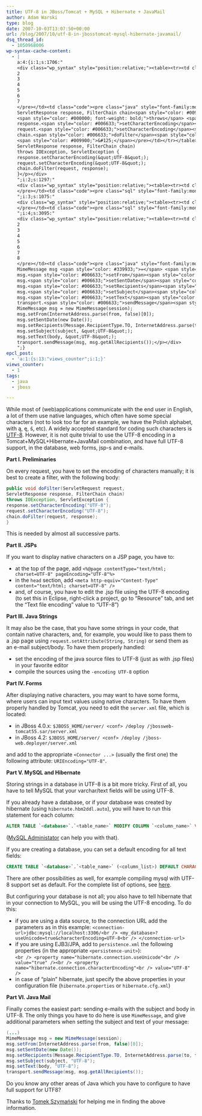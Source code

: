 ```yaml
---
title: UTF-8 in JBoss/Tomcat + MySQL + Hibernate + JavaMail
author: Adam Warski
type: blog
date: 2007-10-03T13:07:50+00:00
url: /blog/2007/10/utf-8-in-jbosstomcat-mysql-hibernate-javamail/
dsq_thread_id:
  - 1050968006
wp-syntax-cache-content:
  - |
    a:4:{i:1;s:1706:"
    <div class="wp_syntax" style="position:relative;"><table><tr><td class="line_numbers"><pre>1
    2
    3
    4
    5
    6
    7
    </pre></td><td class="code"><pre class="java" style="font-family:monospace;"><span style="color: #000000; font-weight: bold;">public</span> <span style="color: #000066; font-weight: bold;">void</span> doFilter<span style="color: #009900;">&#40;</span>ServletRequest request,
    ServletResponse response, FilterChain chain<span style="color: #009900;">&#41;</span>
    <span style="color: #000000; font-weight: bold;">throws</span> <span style="color: #003399;">IOException</span>, ServletException <span style="color: #009900;">&#123;</span>
    response.<span style="color: #006633;">setCharacterEncoding</span><span style="color: #009900;">&#40;</span><span style="color: #0000ff;">&quot;UTF-8&quot;</span><span style="color: #009900;">&#41;</span><span style="color: #339933;">;</span>
    request.<span style="color: #006633;">setCharacterEncoding</span><span style="color: #009900;">&#40;</span><span style="color: #0000ff;">&quot;UTF-8&quot;</span><span style="color: #009900;">&#41;</span><span style="color: #339933;">;</span>
    chain.<span style="color: #006633;">doFilter</span><span style="color: #009900;">&#40;</span>request, response<span style="color: #009900;">&#41;</span><span style="color: #339933;">;</span>
    <span style="color: #009900;">&#125;</span></pre></td></tr></table><p class="theCode" style="display:none;">public void doFilter(ServletRequest request,
    ServletResponse response, FilterChain chain)
    throws IOException, ServletException {
    response.setCharacterEncoding(&quot;UTF-8&quot;);
    request.setCharacterEncoding(&quot;UTF-8&quot;);
    chain.doFilter(request, response);
    }</p></div>
    ";i:2;s:1297:"
    <div class="wp_syntax" style="position:relative;"><table><tr><td class="line_numbers"><pre>1
    </pre></td><td class="code"><pre class="sql" style="font-family:monospace;"><span style="color: #993333; font-weight: bold;">ALTER</span> <span style="color: #993333; font-weight: bold;">TABLE</span> <span style="color: #ff0000;">`&amp;lt;database&amp;gt;`</span><span style="color: #66cc66;">.</span><span style="color: #ff0000;">`&amp;lt;table_name&amp;gt;`</span> <span style="color: #993333; font-weight: bold;">MODIFY</span> <span style="color: #993333; font-weight: bold;">COLUMN</span> <span style="color: #ff0000;">`&amp;lt;column_name&amp;gt;`</span> <span style="color: #993333; font-weight: bold;">VARCHAR</span><span style="color: #66cc66;">&#40;</span><span style="color: #cc66cc;">255</span><span style="color: #66cc66;">&#41;</span> <span style="color: #993333; font-weight: bold;">CHARACTER</span> <span style="color: #993333; font-weight: bold;">SET</span> utf8 <span style="color: #993333; font-weight: bold;">COLLATE</span> utf8_general_ci;</pre></td></tr></table><p class="theCode" style="display:none;">ALTER TABLE `&amp;lt;database&amp;gt;`.`&amp;lt;table_name&amp;gt;` MODIFY COLUMN `&amp;lt;column_name&amp;gt;` VARCHAR(255) CHARACTER SET utf8 COLLATE utf8_general_ci;</p></div>
    ";i:3;s:1075:"
    <div class="wp_syntax" style="position:relative;"><table><tr><td class="line_numbers"><pre>1
    </pre></td><td class="code"><pre class="sql" style="font-family:monospace;"><span style="color: #993333; font-weight: bold;">CREATE</span> <span style="color: #993333; font-weight: bold;">TABLE</span> <span style="color: #ff0000;">`&amp;lt;database&amp;gt;`</span><span style="color: #66cc66;">.</span><span style="color: #ff0000;">`&amp;lt;table_name&amp;gt;`</span> <span style="color: #66cc66;">&#40;</span>&amp;lt;column_list&amp;gt;<span style="color: #66cc66;">&#41;</span> <span style="color: #993333; font-weight: bold;">DEFAULT</span> <span style="color: #993333; font-weight: bold;">CHARACTER</span> <span style="color: #993333; font-weight: bold;">SET</span> utf8 <span style="color: #993333; font-weight: bold;">COLLATE</span> utf8_general_ci;</pre></td></tr></table><p class="theCode" style="display:none;">CREATE TABLE `&amp;lt;database&amp;gt;`.`&amp;lt;table_name&amp;gt;` (&amp;lt;column_list&amp;gt;) DEFAULT CHARACTER SET utf8 COLLATE utf8_general_ci;</p></div>
    ";i:4;s:3095:"
    <div class="wp_syntax" style="position:relative;"><table><tr><td class="line_numbers"><pre>1
    2
    3
    4
    5
    6
    7
    8
    </pre></td><td class="code"><pre class="java" style="font-family:monospace;"><span style="color: #009900;">&#40;</span>...<span style="color: #009900;">&#41;</span>
    MimeMessage msg <span style="color: #339933;">=</span> <span style="color: #000000; font-weight: bold;">new</span> MimeMessage<span style="color: #009900;">&#40;</span>session<span style="color: #009900;">&#41;</span><span style="color: #339933;">;</span>
    msg.<span style="color: #006633;">setFrom</span><span style="color: #009900;">&#40;</span>InternetAddress.<span style="color: #006633;">parse</span><span style="color: #009900;">&#40;</span>from, <span style="color: #000066; font-weight: bold;">false</span><span style="color: #009900;">&#41;</span><span style="color: #009900;">&#91;</span><span style="color: #cc66cc;">0</span><span style="color: #009900;">&#93;</span><span style="color: #009900;">&#41;</span><span style="color: #339933;">;</span>
    msg.<span style="color: #006633;">setSentDate</span><span style="color: #009900;">&#40;</span><span style="color: #000000; font-weight: bold;">new</span> <span style="color: #003399;">Date</span><span style="color: #009900;">&#40;</span><span style="color: #009900;">&#41;</span><span style="color: #009900;">&#41;</span><span style="color: #339933;">;</span>
    msg.<span style="color: #006633;">setRecipients</span><span style="color: #009900;">&#40;</span>Message.<span style="color: #006633;">RecipientType</span>.<span style="color: #006633;">TO</span>, InternetAddress.<span style="color: #006633;">parse</span><span style="color: #009900;">&#40;</span>to, <span style="color: #000066; font-weight: bold;">false</span><span style="color: #009900;">&#41;</span><span style="color: #009900;">&#41;</span><span style="color: #339933;">;</span>
    msg.<span style="color: #006633;">setSubject</span><span style="color: #009900;">&#40;</span>subject, <span style="color: #0000ff;">&quot;UTF-8&quot;</span><span style="color: #009900;">&#41;</span><span style="color: #339933;">;</span>
    msg.<span style="color: #006633;">setText</span><span style="color: #009900;">&#40;</span>body, <span style="color: #0000ff;">&quot;UTF-8&quot;</span><span style="color: #009900;">&#41;</span><span style="color: #339933;">;</span>
    transport.<span style="color: #006633;">sendMessage</span><span style="color: #009900;">&#40;</span>msg, msg.<span style="color: #006633;">getAllRecipients</span><span style="color: #009900;">&#40;</span><span style="color: #009900;">&#41;</span><span style="color: #009900;">&#41;</span><span style="color: #339933;">;</span></pre></td></tr></table><p class="theCode" style="display:none;">(...)
    MimeMessage msg = new MimeMessage(session);
    msg.setFrom(InternetAddress.parse(from, false)[0]);
    msg.setSentDate(new Date());
    msg.setRecipients(Message.RecipientType.TO, InternetAddress.parse(to, false));
    msg.setSubject(subject, &quot;UTF-8&quot;);
    msg.setText(body, &quot;UTF-8&quot;);
    transport.sendMessage(msg, msg.getAllRecipients());</p></div>
    ";}
epcl_post:
  - 'a:1:{s:13:"views_counter";i:1;}'
views_counter:
  - 1
tags:
  - java
  - jboss

---
```

While most of (web)applications communicate with the end user in English, a lot of them use native languages, which often have some special characters (not to look too far for an example, we have the Polish alphabet, with ą, ę, ś, etc). A widely accepted standard for coding such characters is [UTF-8][1]. However, it is not quite trivial to use the UTF-8 encoding in a Tomcat+MySQL+Hibernate+JavaMail combination, and have full UTF-8 support, in the database, web forms, jsp-s and e-mails.

**Part I. Preliminaries**

On every request, you have to set the encoding of characters manually; it is best to create a filter, with the following body:
```java
public void doFilter(ServletRequest request,
ServletResponse response, FilterChain chain)
throws IOException, ServletException {
response.setCharacterEncoding("UTF-8");
request.setCharacterEncoding("UTF-8");
chain.doFilter(request, response);
}
```

This is needed by almost all successive parts.

**Part II. JSPs**

If you want to display native characters on a JSP page, you have to:

  * at the top of the page, add `<%@page contentType="text/html; charset=UTF-8" pageEncoding="UTF-8"%>`
  * in the `head` section, add `<meta http-equiv="Content-Type" content="text/html; charset=UTF-8" />`
  * and, of course, you have to edit the .jsp file using the UTF-8 encoding (to set this in Eclipse, right-click a project, go to &#8220;Resource&#8221; tab, and set the &#8220;Text file encoding&#8221; value to &#8220;UTF-8&#8221;)

**Part III. Java Strings**

It may also be the case, that you have some strings in your code, that contain native characters, and, for example, you would like to pass them to a .jsp page using `request.setAttribute(String, String)` or send them as an e-mail subject/body. To have them properly handled:

  * set the encoding of the java source files to UTF-8 (just as with .jsp files) in your favorite editor
  * compile the sources using the `-encoding UTF-8` option

**Part IV. Forms**

After displaying native characters, you may want to have some forms, where users can input text values using native characters. To have them properly handled by Tomcat, you need to edit the `server.xml` file, which is located:

  * in JBoss 4.0.x: `$JBOSS_HOME/server/ <conf> /deploy /jbossweb-tomcat55.sar/server.xml`
  * in JBoss 4.2: `$JBOSS_HOME/server/ <conf> /deploy /jboss-web.deployer/server.xml`

and add to the appropriate `<Connector ...>` (usually the first one) the following attribute: `URIEncoding="UTF-8"`.

**Part V. MySQL and Hibernate**

Storing strings in a database in UTF-8 is a bit more tricky. First of all, you have to tell MySQL that your varchar/text fields will be using UTF-8.

If you already have a database, or if your database was created by hibernate (using `hibernate.hbm2ddl.auto`), you will have to run this statement for each column:
```sql
ALTER TABLE `<database>`.`<table_name>` MODIFY COLUMN `<column_name>` VARCHAR(255) CHARACTER SET utf8 COLLATE utf8_general_ci;
```

([MySQL Administator][2] can help you with that).

If you are creating a database, you can set a default encoding for all text fields:
```sql
CREATE TABLE `<database>`.`<table_name>` (<column_list>) DEFAULT CHARACTER SET utf8 COLLATE utf8_general_ci;
```

There are other possibilities as well, for example compiling mysql with UTF-8 support set as default. For the complete list of options, see [here][3].

But configuring your database is not all; you also have to tell hibernate that in your connection to MySQL, you will be using the UTF-8 encoding. To do this:

  * if you are using a data source, to the connection URL add the parameters as in this example: `<connection-url>jdbc:mysql://localhost:3306/<br />
<my_database>?useUnicode=true&characterEncoding=UTF-8<br />
</connection-url>`
  * if you are using EJB3/JPA, add to `persistence.xml` the following properties (in the appropriate `<persistence-unit>`):  
    `<br />
<property name="hibernate.connection.useUnicode"<br />
value="true" /><br />
<property name="hibernate.connection.characterEncoding"<br />
value="UTF-8" />`
  * in case of &#8220;plain&#8221; hibernate, just specify the above properties in your configuration file (`hibernate.properties` or `hibernate.cfg.xml`)

**Part VI. Java Mail**

Finally comes the easiest part: sending e-mails with the subject and body in UTF-8. The only things you have to do here is use `MimeMessage`, and give additional parameters when setting the subject and text of your message:
```java
(...)
MimeMessage msg = new MimeMessage(session);
msg.setFrom(InternetAddress.parse(from, false)[0]);
msg.setSentDate(new Date());
msg.setRecipients(Message.RecipientType.TO, InternetAddress.parse(to, false));
msg.setSubject(subject, "UTF-8");
msg.setText(body, "UTF-8");
transport.sendMessage(msg, msg.getAllRecipients());
```

Do you know any other areas of Java which you have to configure to have full support for UTF8?

Thanks to [Tomek Szymański][4] for helping me in finding the above information.

 [1]: http://en.wikipedia.org/wiki/UTF-8
 [2]: http://www.mysql.com/products/tools/administrator/
 [3]: http://dev.mysql.com/doc/refman/5.0/en/charset-syntax.html
 [4]: http://szimano.org
